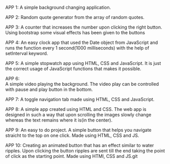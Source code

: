 APP 1:
    A simple background changing application.

APP 2:
    Random quote generator from the array of random quotes.

APP 3:
    A counter that increases the number upon clicking the right button. Using bootstrap some visual effects has been given to the buttons

APP 4:
    An easy clock app that used the Date object from JavaScript and runs the function every 1 second(1000 milliseconds) with the help of setInterval keyword.

APP 5:
    A simple stopwatch app using HTML, CSS and JavaScript. It is just the correct usage of JavaScript functions that makes it possible.

APP 6:  
    A simple video playing the background. The video play can be controlled with pause and play button in the bottom.

APP 7: 
    A toggle navigation tab made using HTML, CSS and JavaScript.

APP 8: 
    A simple app created using HTML and CSS. The web app is designed in such a way that upon scrolling the images slowly change whereas the text remains where it is(in the center).

APP 9:
    An easy to do project. A simple button that helps you navigate straicht to the top on one click. Made using HTML, CSS and JS.

APP 10:
    Creating an animated button that has an effect similar to water ripples. Upon clicking the button ripples are sent till the end taking the point of click as the starting point. Made using HTMl, CSS and JS.git 